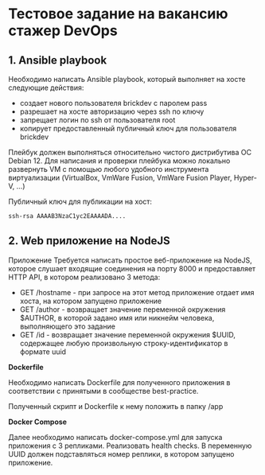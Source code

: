 # Тестовое задание на вакансию стажер DevOps
## 1. Ansible playbook
Необходимо написать Ansible playbook, который выполняет на хосте следующие действия:

- создает нового пользователя brickdev с паролем pass
- разрешает на хосте авторизацию через ssh по ключу
- запрещает логин по ssh от пользователя root
- копирует предоставленный публичный ключ для пользователя brickdev

Плейбук должен выполняться относительно чистого дистрибутива ОС Debian 12. Для написания и проверки плейбука можно локально развернуть VM с помощью любого удобного инструмента виртуализации (VirtualBox, VmWare Fusion, VmWare Fusion Player, Hyper-V, ...)

Публичный ключ для публикации на хост:

```bash
ssh-rsa AAAAB3NzaC1yc2EAAAADA....
```
## 2. Web приложение на NodeJS
Приложение
Требуется написать простое веб-приложение на NodeJS, которое слушает входящие соединения на порту 8000 и предоставляет HTTP API, в котором реализовано 3 метода:

- GET /hostname - при запросе на этот метод приложение отдает имя хоста, на котором запущено приложение
- GET /author - возвращает значение переменной окружения $AUTHOR, в которой задано имя или никнейм человека, выполняющего это задание
- GET /id - возвращает значение переменной окружения $UUID, содержащее любую произвольную строку-идентификатор в формате uuid

**Dockerfile**

Необходимо написать Dockerfile для полученного приложения в соответствии с принятыми в сообществе best-practice.

Полученный скрипт и Dockerfile к нему положить в папку /app

**Docker Compose**

Далее необходимо написать docker-compose.yml для запуска приложения с 3 репликами. Реализовать health checks. В переменную UUID должен подставляться номер реплики, в котором запущено приложение.